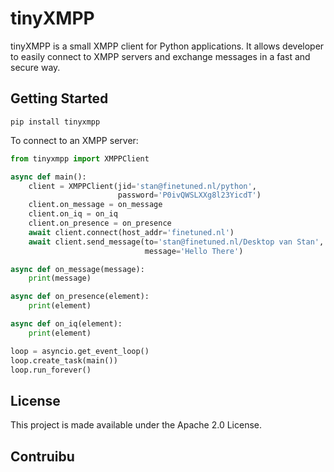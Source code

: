 # tinyXMPP

tinyXMPP is a small XMPP client for Python applications. It allows developer to easily connect to XMPP servers and exchange messages in a fast and secure way.

## Getting Started

```
pip install tinyxmpp
```

To connect to an XMPP server:

```python
from tinyxmpp import XMPPClient

async def main():
    client = XMPPClient(jid='stan@finetuned.nl/python',
                        password='P0ivQWSLXXg8l23YicdT')
    client.on_message = on_message
    client.on_iq = on_iq
    client.on_presence = on_presence
    await client.connect(host_addr='finetuned.nl')
    await client.send_message(to='stan@finetuned.nl/Desktop van Stan',
                              message='Hello There')

async def on_message(message):
    print(message)

async def on_presence(element):
    print(element)

async def on_iq(element):
    print(element)

loop = asyncio.get_event_loop()
loop.create_task(main())
loop.run_forever()

```

## License

This project is made available under the Apache 2.0 License.

## Contruibu